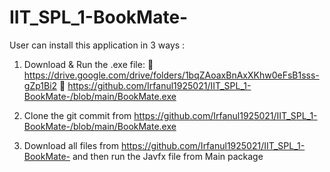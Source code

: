 # IIT_SPL_1-BookMate-

User can install this application in 3 ways :
1.	Download & Run the .exe file: 
	https://drive.google.com/drive/folders/1bqZAoaxBnAxXKhw0eFsB1sss-gZp1Bi2
	https://github.com/Irfanul1925021/IIT_SPL_1-BookMate-/blob/main/BookMate.exe

2.	Clone the git commit from https://github.com/Irfanul1925021/IIT_SPL_1-BookMate-/blob/main/BookMate.exe
3.	Download all files from https://github.com/Irfanul1925021/IIT_SPL_1-BookMate- and then run the Javfx file from Main package
